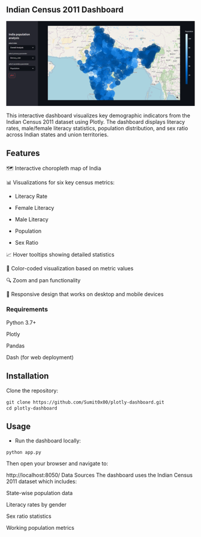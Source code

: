 ## Indian Census 2011 Dashboard
![Alt text](img.png)

This interactive dashboard visualizes key demographic indicators from the Indian Census 2011 dataset using Plotly. The dashboard displays literacy rates, male/female literacy statistics, population distribution, and sex ratio across Indian states and union territories.

## Features
🗺️ Interactive choropleth map of India

📊 Visualizations for six key census metrics:

- Literacy Rate

- Female Literacy

- Male Literacy

- Population

- Sex Ratio


📈 Hover tooltips showing detailed statistics

🎨 Color-coded visualization based on metric values

🔍 Zoom and pan functionality

📱 Responsive design that works on desktop and mobile devices

### Requirements
Python 3.7+

Plotly

Pandas

Dash (for web deployment)

## Installation
Clone the repository:

```
git clone https://github.com/Sumit0x00/plotly-dashboard.git
cd plotly-dashboard
```

## Usage

- Run the dashboard locally:

```
python app.py
```
Then open your browser and navigate to:


http://localhost:8050/
Data Sources
The dashboard uses the Indian Census 2011 dataset which includes:

State-wise population data

Literacy rates by gender

Sex ratio statistics

Working population metrics
